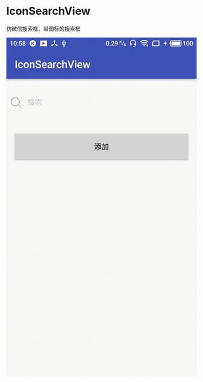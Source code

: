 # IconSearchView
仿微信搜索框、带图标的搜索框

![效果图](https://github.com/pengzhenjin/IconSearchView/blob/master/snapshot/1.gif)